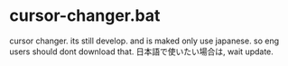 # cursor-changer.bat
cursor changer.
its still develop.
and is maked only use japanese. so eng users should dont download that.
日本語で使いたい場合は, wait update.
